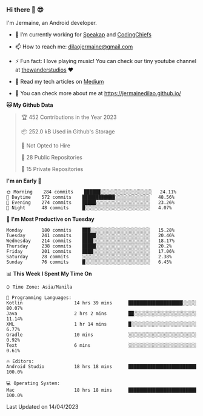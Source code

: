### Hi there 👋 😎
I'm Jermaine, an Android developer.

- 🔭 I’m currently working for [Speakap](https://www.speakap.com/) and [CodingChiefs](https://codingchiefs.com/en/)

- 📫 How to reach me: dilaojermaine@gmail.com

- ⚡ Fun fact: I love playing music! You can check our tiny youtube channel at [thewanderstudios](https://www.youtube.com/thewanderstudios) ♥️

- 📖 Read my tech articles on [Medium](https://jermainedilao.medium.com/)

- 👀 You can check more about me at https://jermainedilao.github.io/

<!--
**jermainedilao/jermainedilao** is a ✨ _special_ ✨ repository because its `README.md` (this file) appears on your GitHub profile.

Here are some ideas to get you started:

- 🔭 I’m currently working on ...
- 🌱 I’m currently learning ...
- 👯 I’m looking to collaborate on ...
- 🤔 I’m looking for help with ...
- 💬 Ask me about ...
- 📫 How to reach me: ...
- 😄 Pronouns: ...
- ⚡ Fun fact: ...
-->

<!--START_SECTION:waka-->
**🐱 My Github Data** 

> 🏆 452 Contributions in the Year 2023
 > 
> 📦 252.0 kB Used in Github's Storage 
 > 
> 🚫 Not Opted to Hire
 > 
> 📜 28 Public Repositories 
 > 
> 🔑 15 Private Repositories  
 > 
**I'm an Early 🐤** 

```text
🌞 Morning    284 commits    ██████░░░░░░░░░░░░░░░░░░░   24.11% 
🌆 Daytime    572 commits    ████████████░░░░░░░░░░░░░   48.56% 
🌃 Evening    274 commits    █████░░░░░░░░░░░░░░░░░░░░   23.26% 
🌙 Night      48 commits     █░░░░░░░░░░░░░░░░░░░░░░░░   4.07%

```
📅 **I'm Most Productive on Tuesday** 

```text
Monday       180 commits    ███░░░░░░░░░░░░░░░░░░░░░░   15.28% 
Tuesday      241 commits    █████░░░░░░░░░░░░░░░░░░░░   20.46% 
Wednesday    214 commits    ████░░░░░░░░░░░░░░░░░░░░░   18.17% 
Thursday     238 commits    █████░░░░░░░░░░░░░░░░░░░░   20.2% 
Friday       201 commits    ████░░░░░░░░░░░░░░░░░░░░░   17.06% 
Saturday     28 commits     ░░░░░░░░░░░░░░░░░░░░░░░░░   2.38% 
Sunday       76 commits     █░░░░░░░░░░░░░░░░░░░░░░░░   6.45%

```


📊 **This Week I Spent My Time On** 

```text
⌚︎ Time Zone: Asia/Manila

💬 Programming Languages: 
Kotlin                   14 hrs 39 mins      ████████████████████░░░░░   80.07% 
Java                     2 hrs 2 mins        ██░░░░░░░░░░░░░░░░░░░░░░░   11.14% 
XML                      1 hr 14 mins        █░░░░░░░░░░░░░░░░░░░░░░░░   6.77% 
Gradle                   10 mins             ░░░░░░░░░░░░░░░░░░░░░░░░░   0.92% 
Text                     6 mins              ░░░░░░░░░░░░░░░░░░░░░░░░░   0.61%

🔥 Editors: 
Android Studio           18 hrs 18 mins      █████████████████████████   100.0%

💻 Operating System: 
Mac                      18 hrs 18 mins      █████████████████████████   100.0%

```


 Last Updated on 14/04/2023
<!--END_SECTION:waka-->
